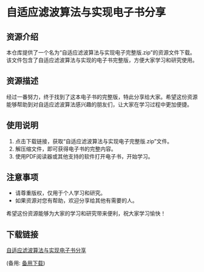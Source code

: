 # 自适应滤波算法与实现电子书分享

## 资源介绍

本仓库提供了一个名为“自适应滤波算法与实现电子完整版.zip”的资源文件下载。该文件包含了自适应滤波算法与实现的电子书完整版，方便大家学习和研究使用。

## 资源描述

经过一番努力，终于找到了这本电子书的完整版，特此分享给大家。希望这份资源能够帮助到对自适应滤波算法感兴趣的朋友们，让大家在学习过程中更加便捷。

## 使用说明

1. 点击下载链接，获取“自适应滤波算法与实现电子完整版.zip”文件。
2. 解压缩文件，即可获得电子书的完整内容。
3. 使用PDF阅读器或其他支持的软件打开电子书，开始学习。

## 注意事项

- 请尊重版权，仅用于个人学习和研究。
- 如果资源对您有帮助，欢迎分享给其他有需要的人。

希望这份资源能够为大家的学习和研究带来便利，祝大家学习愉快！

## 下载链接
[自适应滤波算法与实现电子书分享](https://pan.quark.cn/s/9ba3ddeba7d6) 

(备用: [备用下载](https://pan.baidu.com/s/1YAR5Z3Ky6wLxq07iRPGTLA?pwd=b4t9))
